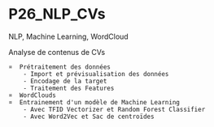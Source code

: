 # P26_NLP_CVs
NLP, Machine Learning, WordCloud


Analyse de contenus de CVs


    ¤  Prétraitement des données
        - Import et prévisualisation des données
        - Encodage de la target
        - Traitement des Features
    ¤  WordClouds
    ¤  Entrainement d'un modèle de Machine Learning
        - Avec TFID Vectorizer et Random Forest Classifier
        - Avec Word2Vec et Sac de centroïdes

